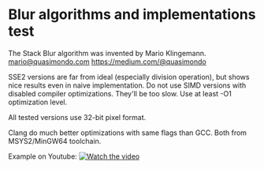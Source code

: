 # Blur algorithms and implementations test

 The Stack Blur algorithm was invented by Mario Klingemann.
 mario@quasimondo.com
 https://medium.com/@quasimondo

 SSE2 versions are far from ideal (especially division operation), but shows nice results even in naive implementation.
 Do not use SIMD versions with disabled compiler optimizations. They'll be too slow. Use at least -O1 optimization level.

 All tested versions use 32-bit pixel format.

 Clang do much better optimizations with same flags than GCC. Both from MSYS2/MinGW64 toolchain.

Example on Youtube:
[![Watch the video](https://github.com/AntonSazonov/Blur_Test/blob/main/screenshot.png)](https://youtu.be/xsU6lKb5LRA)
